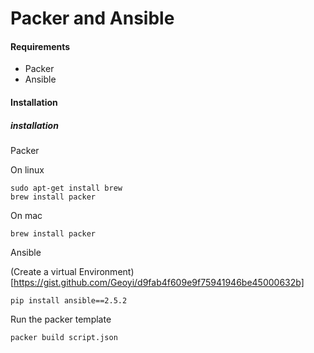 # Packer and Ansible

#### Requirements
- Packer 
- Ansible

#### Installation

##### installation

Packer

On linux
```
sudo apt-get install brew
brew install packer
```
On mac
```
brew install packer
```

Ansible

(Create a virtual Environment)[https://gist.github.com/Geoyi/d9fab4f609e9f75941946be45000632b]
```
pip install ansible==2.5.2
```

Run the packer template

```
packer build script.json
```
